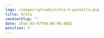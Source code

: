 ```yaml
---
logo: /images/uploads/orkla-k-pastella.png
title: Orkla
cmsUserSlug: ""
date: 2016-03-07T00:00:00.000Z
position: 5
---
```



